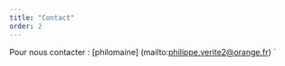 ```yaml
---
title: "Contact"
order: 2
---
```

Pour nous contacter :
[philomaine] (mailto:philippe.verite2@orange.fr)
` 
